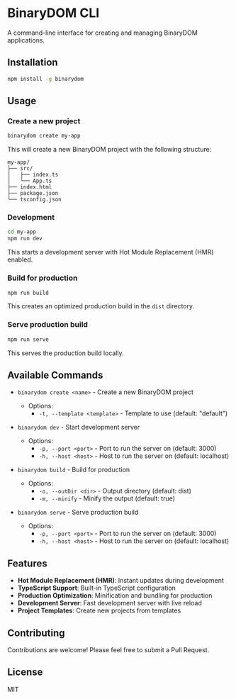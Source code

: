 # BinaryDOM CLI

A command-line interface for creating and managing BinaryDOM applications.

## Installation

```bash
npm install -g binarydom
```

## Usage

### Create a new project

```bash
binarydom create my-app
```

This will create a new BinaryDOM project with the following structure:

```
my-app/
├── src/
│   ├── index.ts
│   └── App.ts
├── index.html
├── package.json
└── tsconfig.json
```

### Development

```bash
cd my-app
npm run dev
```

This starts a development server with Hot Module Replacement (HMR) enabled.

### Build for production

```bash
npm run build
```

This creates an optimized production build in the `dist` directory.

### Serve production build

```bash
npm run serve
```

This serves the production build locally.

## Available Commands

- `binarydom create <name>` - Create a new BinaryDOM project
  - Options:
    - `-t, --template <template>` - Template to use (default: "default")

- `binarydom dev` - Start development server
  - Options:
    - `-p, --port <port>` - Port to run the server on (default: 3000)
    - `-h, --host <host>` - Host to run the server on (default: localhost)

- `binarydom build` - Build for production
  - Options:
    - `-o, --outDir <dir>` - Output directory (default: dist)
    - `-m, --minify` - Minify the output (default: true)

- `binarydom serve` - Serve production build
  - Options:
    - `-p, --port <port>` - Port to run the server on (default: 3000)
    - `-h, --host <host>` - Host to run the server on (default: localhost)

## Features

- **Hot Module Replacement (HMR)**: Instant updates during development
- **TypeScript Support**: Built-in TypeScript configuration
- **Production Optimization**: Minification and bundling for production
- **Development Server**: Fast development server with live reload
- **Project Templates**: Create new projects from templates

## Contributing

Contributions are welcome! Please feel free to submit a Pull Request.

## License

MIT
